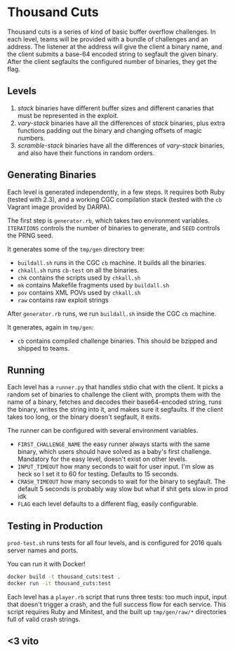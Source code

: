 # Thousand Cuts

Thousand cuts is a series of kind of basic buffer overflow challenges. In each
level, teams will be provided with a bundle of challenges and an address. The
listener at the address will give the client a binary name, and the client
submits a base-64 encoded string to segfault the given binary. After the client
segfaults the configured number of binaries, they get the flag.

## Levels

1. *stack* binaries have different buffer sizes and different canaries that
   must be represented in the exploit.
2. *vary-stack* binaries have all the differences of *stack* binaries, plus
   extra functions padding out the binary and changing offsets of magic numbers.
3. *scramble-stack* binaries have all the differences of *vary-stack* binaries,
   and also have their functions in random orders.

## Generating Binaries

Each level is generated independently, in a few steps. It requires both Ruby
(tested with 2.3), and a working CGC compilation stack (tested with the `cb`
Vagrant image provided by DARPA).

The first step is `generator.rb`, which takes two environment variables.
`ITERATIONS` controls the number of binaries to generate, and `SEED` controls
the PRNG seed.

It generates some of the `tmp/gen` directory tree:

* `buildall.sh` runs in the CGC `cb` machine. It builds all the binaries.
* `chkall.sh` runs `cb-test` on all the binaries.
* `chk` contains the scripts used by `chkall.sh`
* `mk` contains Makefile fragments used by `buildall.sh`
* `pov` contains XML POVs used by `chkall.sh`
* `raw` contains raw exploit strings

After `generator.rb` runs, we run `buildall.sh` inside the CGC `cb` machine.

It generates, again in `tmp/gen`:

* `cb` contains compiled challenge binaries. This should be bzipped and
  shipped to teams.

## Running

Each level has a `runner.py` that handles stdio chat with the client. It picks a
random set of binaries to challenge the client with, prompts them with the name
of a binary, fetches and decodes their base64-encoded string, runs the binary,
writes the string into it, and makes sure it segfaults. If the client takes too
long, or the binary doesn't segfault, it exits.

The runner can be configured with several environment variables.

* `FIRST_CHALLENGE_NAME` the easy runner always starts with the same binary,
  which users should have solved as a baby's first challenge. Mandatory for
  the easy level, doesn't exist on other levels.
* `INPUT_TIMEOUT` how many seconds to wait for user input. I'm slow as heck so I
  set it to 60 for testing. Defaults to 15 seconds.
* `CRASH_TIMEOUT` how many seconds to wait for the binary to segfault. The
  default 5 seconds is probably way slow but what if shit gets slow in prod idk
* `FLAG` each level defaults to a different flag, easily configurable.

## Testing in Production

`prod-test.sh` runs tests for all four levels, and is configured for 2016 quals
server names and ports.

You can run it with Docker!

```sh
docker build -t thousand_cuts:test .
docker run -it thousand_cuts:test
```

Each level has a `player.rb` script that runs three tests: too much input, input
that doesn't trigger a crash, and the full success flow for each service. This
script requires Ruby and Minitest, and the built up `tmp/gen/raw/*` directories
full of valid crash strings.

## <3 vito
